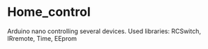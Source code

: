 # Home_control

Arduino nano controlling several devices.
Used libraries: RCSwitch, IRremote, Time, EEprom

